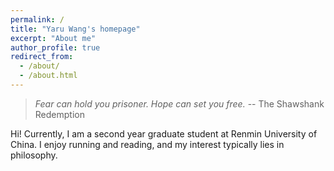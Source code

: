 ```yaml
---
permalink: /
title: "Yaru Wang's homepage"
excerpt: "About me"
author_profile: true
redirect_from:
  - /about/
  - /about.html
---
```


<!-- # **My homepage** -->

> *Fear can hold you prisoner. Hope can set you free.* -- The Shawshank Redemption

Hi! Currently, I am a second year graduate student at Renmin University of China. I enjoy running and reading, and my interest typically lies in philosophy.
